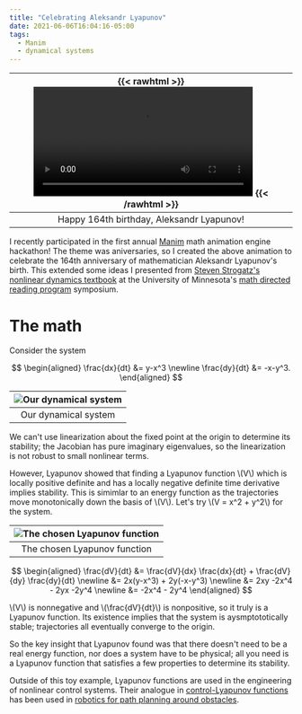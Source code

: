 ```yaml
---
title: "Celebrating Aleksandr Lyapunov"
date: 2021-06-06T16:04:16-05:00
tags:
  - Manim
  - dynamical systems
---
```


| {{< rawhtml >}} <video controls width="80%"><source src="/Lyapunov.mp4"></video> {{< /rawhtml >}} |
|:--:|
| Happy 164th birthday, Aleksandr Lyapunov! |

I recently participated in the first annual [Manim](https://www.manim.community/) math animation engine hackathon! The theme was aniversaries, so I created the above animation to celebrate the 164th anniversary of mathematician Aleksandr Lyapunov's birth. This extended some ideas I presented from [Steven Strogatz's nonlinear dynamics textbook](http://www.stevenstrogatz.com/books/nonlinear-dynamics-and-chaos-with-applications-to-physics-biology-chemistry-and-engineering) at the University of Minnesota's [math directed reading program](https://www-users.math.umn.edu/~mahrud/drp/) symposium.

# The math

Consider the system

$$
\begin{aligned}
	\frac{dx}{dt} &= y-x^3 \newline
	\frac{dy}{dt} &= -x-y^3.
\end{aligned}
$$

| ![Our dynamical system](/DSImage.png) |
|:--:|
| Our dynamical system |

We can't use linearization about the fixed point at the origin to determine its stability; the Jacobian has pure imaginary eigenvalues, so the linearization is not robust to small nonlinear terms.

However, Lyapunov showed that finding a Lyapunov function \\(V\\) which is locally positive definite and has a locally negative definite time derivative implies stability. This is simimlar to an energy function as the trajectories move monotonically down the basis of \\(V\\). Let's try \\(V = x^2 + y^2\\) for the system.

| ![The chosen Lyapunov function](/ParabImage.png) |
|:--:|
| The chosen Lyapunov function |

$$
\begin{aligned}
	\frac{dV}{dt} &= \frac{dV}{dx} \frac{dx}{dt} + \frac{dV}{dy} \frac{dy}{dt} \newline
	&= 2x(y-x^3) + 2y(-x-y^3) \newline
	&= 2xy -2x^4 - 2yx -2y^4 \newline
	&= -2x^4 - 2y^4
\end{aligned}
$$

\\(V\\) is nonnegative and \\(\frac{dV}{dt}\\) is nonpositive, so it truly is a Lyapunov function. Its existence implies that the system is aysmptototically stable; trajectories all eventually converge to the origin. 

So the key insight that Lyapunov found was that there doesn't need to be a real energy function, nor does a system have to be physical; all you need is a Lyapunov function that satisfies a few properties to determine its stability.

Outside of this toy example, Lyapunov functions are used in the engineering of nonlinear control systems. Their analogue in [control-Lyapunov functions](https://en.wikipedia.org/wiki/Control-Lyapunov_function) has been used in [robotics for path planning around obstacles](https://arc.aiaa.org/doi/10.2514/3.21375).

